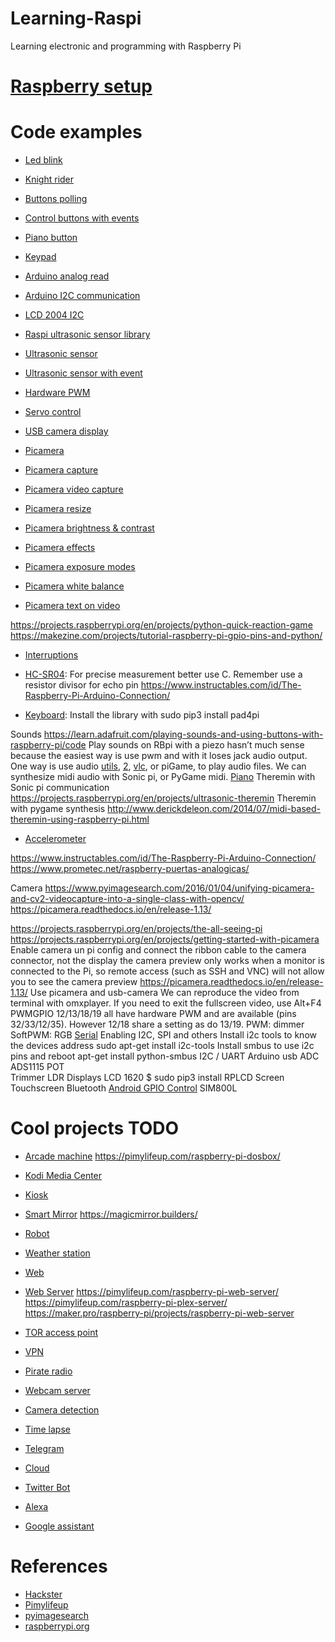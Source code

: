 # Learning-Raspi
Learning electronic and programming with Raspberry Pi

# [Raspberry setup](https://github.com/JaledMC/Learning-Raspi/wiki/Raspberry-setup)

# Code examples
* [Led blink](https://github.com/JaledMC/Learning-Raspi/blob/master/Examples/blinkLed.py)
* [Knight rider](https://github.com/JaledMC/Learning-Raspi/blob/master/Examples/knight%20rider.py)
* [Buttons polling](https://github.com/JaledMC/Learning-Raspi/blob/master/Examples/button%20polling.py)
* [Control buttons with events](https://github.com/JaledMC/Learning-Raspi/blob/master/Examples/interruptions%20buttons.py)
* [Piano button](https://github.com/JaledMC/Learning-Raspi/blob/master/Examples/piano%20audio%20files.py)
* [Keypad](https://github.com/JaledMC/Learning-Raspi/blob/master/Examples/keypad.py)

* [Arduino analog read](https://github.com/JaledMC/Learning-Raspi/blob/master/Examples/arduino%20analog%20read.py)
* [Arduino I2C communication](https://github.com/JaledMC/Learning-Raspi/blob/master/Examples/arduino%20I2C%20comm.py)
* [LCD 2004 I2C](https://github.com/JaledMC/Learning-Raspi/blob/master/Examples/LCD%202004%20I2C.py)

* [Raspi ultrasonic sensor library](https://github.com/JaledMC/Learning-Raspi/blob/master/Examples/ultrasonic%20simple.py)
* [Ultrasonic sensor](https://github.com/JaledMC/Learning-Raspi/blob/master/Examples/Ultrasonic%20sensor.py)
* [Ultrasonic sensor with event](https://github.com/JaledMC/Learning-Raspi/blob/master/Examples/Ultrasonic%20with%20event.py)

* [Hardware PWM](https://github.com/JaledMC/Learning-Raspi/blob/master/Examples/hardware%20pwm.py)
* [Servo control](https://github.com/JaledMC/Learning-Raspi/blob/master/Examples/servo%20control.py)

* [USB camera display](https://github.com/JaledMC/Learning-Raspi/blob/master/Examples/camera_usb.py)
* [Picamera](https://github.com/JaledMC/Learning-Raspi/blob/master/Examples/camera.py)
* [Picamera capture](https://github.com/JaledMC/Learning-Raspi/blob/master/Examples/image%20capture.py)
* [Picamera video capture](https://github.com/JaledMC/Learning-Raspi/blob/master/Examples/video%20recording.py)
* [Picamera resize](https://github.com/JaledMC/Learning-Raspi/blob/master/Examples/picamera%20resize.py)
* [Picamera brightness & contrast](https://github.com/JaledMC/Learning-Raspi/blob/master/Examples/brightness%20%26%20contrast.py)
* [Picamera effects](https://github.com/JaledMC/Learning-Raspi/blob/master/Examples/camera%20effects.py)
* [Picamera exposure modes](https://github.com/JaledMC/Learning-Raspi/blob/master/Examples/camera%20exposure%20modes.py)
* [Picamera white balance](https://github.com/JaledMC/Learning-Raspi/blob/master/Examples/camera%20white%20balance.py)
* [Picamera text on video](https://github.com/JaledMC/Learning-Raspi/blob/master/Examples/text%20on%20video.py)







https://projects.raspberrypi.org/en/projects/python-quick-reaction-game
https://makezine.com/projects/tutorial-raspberry-pi-gpio-pins-and-python/
* [Interruptions](https://sourceforge.net/p/raspberry-gpio-python/wiki/Inputs/)

* [HC-SR04](https://projects.raspberrypi.org/en/projects/see-like-a-bat): For precise measurement better use C. Remember use a resistor divisor for echo pin
https://www.instructables.com/id/The-Raspberry-Pi-Arduino-Connection/
* [Keyboard](): Install the library with sudo pip3 install pad4pi

Sounds
https://learn.adafruit.com/playing-sounds-and-using-buttons-with-raspberry-pi/code
Play sounds on RBpi with a piezo hasn’t much sense because the easiest way is use pwm and with it loses jack audio output. One way is use audio [utils](https://raspberrypi-aa.github.io/session3/audio.html), [2](https://www.olivieraubert.net/vlc/python-ctypes/), [vlc](https://www.instructables.com/id/The-Raspberry-Pi-Arduino-Connection/), or piGame, to play audio files. We can synthesize midi audio with Sonic pi, or PyGame midi.
    [Piano](https://projects.raspberrypi.org/en/projects/gpio-music-box)
Theremin with Sonic pi communication
https://projects.raspberrypi.org/en/projects/ultrasonic-theremin
Theremin with pygame synthesis
http://www.derickdeleon.com/2014/07/midi-based-theremin-using-raspberry-pi.html
* [Accelerometer](https://www.sunfounder.com/learn/Super_Kit_V2_for_RaspberryPi/lesson-14-adxl345-super-kit-for-raspberrypi.html)

https://www.instructables.com/id/The-Raspberry-Pi-Arduino-Connection/
https://www.prometec.net/raspberry-puertas-analogicas/

Camera
https://www.pyimagesearch.com/2016/01/04/unifying-picamera-and-cv2-videocapture-into-a-single-class-with-opencv/
https://picamera.readthedocs.io/en/release-1.13/

https://projects.raspberrypi.org/en/projects/the-all-seeing-pi
    https://projects.raspberrypi.org/en/projects/getting-started-with-picamera
    Enable camera un pi config and connect the ribbon cable to the camera connector, not the display
    the camera preview only works when a monitor is connected to the Pi, so remote access (such as SSH and VNC) will not allow you to see the camera preview
    https://picamera.readthedocs.io/en/release-1.13/
    Use picamera and usb-camera
We can reproduce the video from terminal with omxplayer. If you need to exit the fullscreen video, use Alt+F4
PWMGPIO 12/13/18/19 all have hardware PWM and are available (pins 32/33/12/35). However 12/18 share a setting as do 13/19.
    PWM: dimmer
    SoftPWM: RGB
[Serial](https://pimylifeup.com/raspberry-pi-serial/)
    Enabling I2C, SPI and others
Install i2c tools to know the devices address
sudo apt-get install i2c-tools
        Install smbus to use i2c pins and reboot
apt-get install python-smbus
        I2C / UART
        Arduino usb
ADC
    ADS1115
    POT  
    Trimmer
    LDR
    Displays
        LCD 1620
            $ sudo pip3 install RPLCD
        Screen
        Touchscreen
Bluetooth
    [Android GPIO Control](https://circuitdigest.com/microcontroller-projects/controlling-raspberry-pi-gpio-using-android-app-over-bluetooth)
SIM800L
    
    



# Cool projects TODO
* [Arcade machine](https://www.youtube.com/watch?v=psWCmLwvWBE)
    https://pimylifeup.com/raspberry-pi-dosbox/

* [Kodi Media Center](https://pimylifeup.com/raspberry-pi-xbmc-media-center/)
* [Kiosk](https://pimylifeup.com/raspberry-pi-kiosk/)
* [Smart Mirror](https://hackaday.io/project/13466-raspberry-pi-smart-mirror)
    https://magicmirror.builders/

* [Robot](https://www.instructables.com/id/Raspberry-Pi-Web-Controlled-Autonomous-Robot/)
* [Weather station](https://projects.raspberrypi.org/en/projects/temperature-log)

* [Web](https://www.instructables.com/id/Simple-and-intuitive-web-interface-for-your-Raspbe/)
* [Web Server](https://pimylifeup.com/raspberry-pi-nginx/)
    https://pimylifeup.com/raspberry-pi-web-server/
    https://pimylifeup.com/raspberry-pi-plex-server/
    https://maker.pro/raspberry-pi/projects/raspberry-pi-web-server

* [TOR access point](https://pimylifeup.com/raspberry-pi-tor-access-point/)
* [VPN](https://pimylifeup.com/raspberry-pi-vpn-access-point/)
* [Pirate radio](https://pimylifeup.com/raspberry-pi-pirate-radio/)

* [Webcam server]()
* [Camera detection]()
* [Time lapse]()

* [Telegram](https://pimylifeup.com/raspberry-pi-telegram-bot/)
* [Cloud](https://pimylifeup.com/raspberry-pi-owncloud/)
* [Twitter Bot](https://pimylifeup.com/raspberry-pi-twitter-bot/)
* [Alexa](https://pimylifeup.com/raspberry-pi-alexa/)
* [Google assistant](https://pimylifeup.com/raspberry-pi-google-assistant/)
    
# References
* [Hackster](https://www.hackster.io/raspberry-pi/projects?sort=trending&page=3)
* [Pimylifeup](https://pimylifeup.com/)
* [pyimagesearch](https://www.pyimagesearch.com/)
* [raspberrypi.org](https://projects.raspberrypi.org/en)

